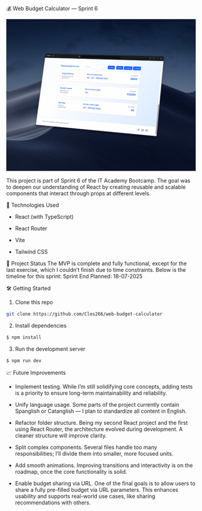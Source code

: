💰 Web Budget Calculator — Sprint 6

<img src="./public/Preview.gif" alt="Demo" width="600" />

This project is part of Sprint 6 of the IT Academy Bootcamp. The goal was to deepen our understanding of React by creating reusable and scalable components that interact through props at different levels.

🚀 Technologies Used

- React (with TypeScript)

- React Router

- Vite

- Tailwind CSS

📌 Project Status
The MVP is complete and fully functional, except for the last exercise, which I couldn’t finish due to time constraints. Below is the timeline for this sprint: Sprint End Planned: 18-07-2025

🛠️ Getting Started

1. Clone this repo

```bash
git clone https://github.com/Clos266/web-budget-calculator
```

2. Install dependencies

```bash
$ npm install
```

3. Run the development server

```bash
$ npm run dev
```

📈 Future Improvements

- Implement testing. While I’m still solidifying core concepts, adding tests is a priority to ensure long-term maintainability and reliability.

- Unify language usage. Some parts of the project currently contain Spanglish or Catanglish — I plan to standardize all content in English.

- Refactor folder structure. Being my second React project and the first using React Router, the architecture evolved during development. A cleaner structure will improve clarity.

- Split complex components. Several files handle too many responsibilities; I’ll divide them into smaller, more focused units.

- Add smooth animations. Improving transitions and interactivity is on the roadmap, once the core functionality is solid.

- Enable budget sharing via URL. One of the final goals is to allow users to share a fully pre-filled budget via URL parameters. This enhances usability and supports real-world use cases, like sharing recommendations with others.
